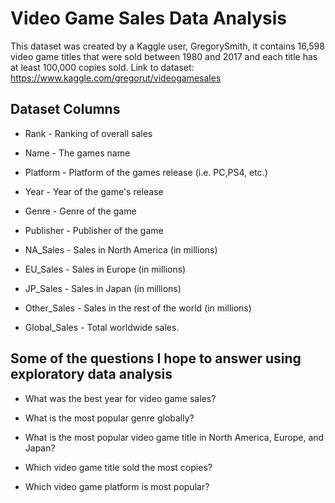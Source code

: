 # Video Game Sales Data Analysis

This dataset was created by a Kaggle user, GregorySmith, it contains 16,598 video game titles that were sold between 1980 and 2017 and each title has at least 100,000 copies sold. Link to dataset: https://www.kaggle.com/gregorut/videogamesales

## Dataset Columns

* Rank - Ranking of overall sales

* Name - The games name

* Platform - Platform of the games release (i.e. PC,PS4, etc.)

* Year - Year of the game's release

* Genre - Genre of the game

* Publisher - Publisher of the game

* NA_Sales - Sales in North America (in millions)

* EU_Sales - Sales in Europe (in millions)

* JP_Sales - Sales in Japan (in millions)

* Other_Sales - Sales in the rest of the world (in millions)

* Global_Sales - Total worldwide sales.


## Some of the questions I hope to answer using exploratory data analysis

* What was the best year for video game sales?

* What is the most popular genre globally?

* What is the most popular video game title in North America, Europe, and Japan?

* Which video game title sold the most copies?

* Which video game platform is most popular?
